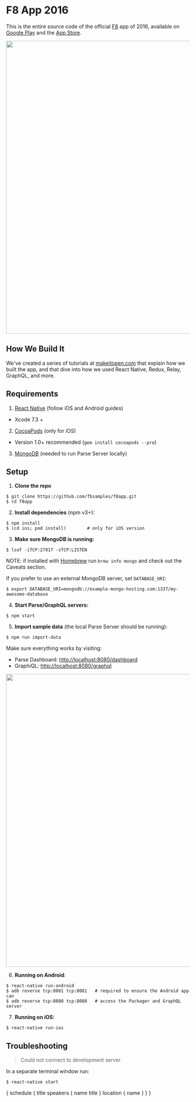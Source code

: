 # F8 App 2016

This is the entire source code of the official [F8](https://fbf8.com/) app of 2016, available on [Google Play](https://play.google.com/store/apps/details?id=com.facebook.f8) and the [App Store](https://itunes.apple.com/us/app/f8/id853467066).

<img src=".github/screenshot-app@2x.png" width="800">

## How We Build It

We've created a series of tutorials at [makeitopen.com](http://makeitopen.com/) that explain how we built the app, and that dive into how we used React Native, Redux, Relay, GraphQL, and more.

## Requirements

1. [React Native](http://facebook.github.io/react-native/docs/getting-started.html) (follow iOS and Android guides)
  - Xcode 7.3 +
2. [CocoaPods](http://cocoapods.org) (only for iOS)
  - Version 1.0+ recommended (`gem install cocoapods --pre`)
3. [MongoDB](https://www.mongodb.org/downloads) (needed to run Parse Server locally)

## Setup

1. **Clone the repo**

  ```
  $ git clone https://github.com/fbsamples/f8app.git
  $ cd f8app
  ```

2. **Install dependencies** (npm v3+):

  ```
  $ npm install
  $ (cd ios; pod install)        # only for iOS version
  ```

3. **Make sure MongoDB is running:**

  ```
  $ lsof -iTCP:27017 -sTCP:LISTEN
  ```

  NOTE: if installed with [Homebrew](http://brew.sh/) run `brew info mongo` and
  check out the Caveats section.

  If you prefer to use an external MongoDB server, set `DATABASE_URI`:

  ```
  $ export DATABASE_URI=mongodb://example-mongo-hosting.com:1337/my-awesome-database
  ```

4. **Start Parse/GraphQL servers:**

  ```
  $ npm start
  ```

5. **Import sample data** (the local Parse Server should be running):

  ```
  $ npm run import-data
  ```

  Make sure everything works by visiting:

  * Parse Dashboard: [http://localhost:8080/dashboard](http://localhost:8080/dashboard)
  * Graph*i*QL: [http://localhost:8080/graphql](http://localhost:8080/graphql?query=query+%7B%0A++schedule+%7B%0A++++title%0A++++speakers+%7B%0A++++++name%0A++++++title%0A++++%7D%0A++++location+%7B%0A++++++name%0A++++%7D%0A++%7D%0A%7D)

  <img src=".github/screenshot-server@2x.png" width="800">


6. **Running on Android**:

  ```
  $ react-native run-android
  $ adb reverse tcp:8081 tcp:8081   # required to ensure the Android app can
  $ adb reverse tcp:8080 tcp:8080   # access the Packager and GraphQL server
  ```


7. **Running on iOS:**

  ```
  $ react-native run-ios
  ```

## Troubleshooting

> Could not connect to development server

In a separate terminal window run:

  ```
  $ react-native start
  ```


{
  schedule {
    title
    speakers {
      name
      title
    }
    location {
      name
    }
  }
}